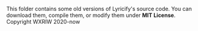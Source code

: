 This folder contains some old versions of Lyricify's source code. You can download them, compile them, or modify them under **MIT License**.  
Copyright WXRIW 2020-now
